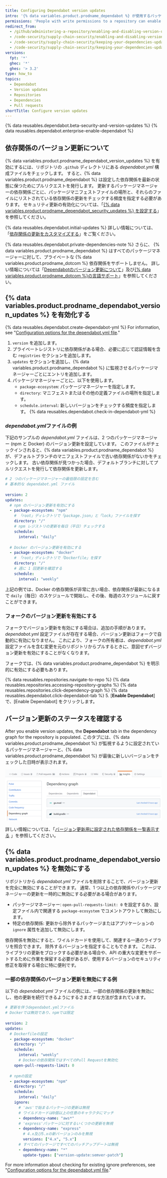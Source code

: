 ```yaml
---
title: Configuring Dependabot version updates
intro: '{% data variables.product.prodname_dependabot %} が使用するパッケージを自動的に更新するようにリポジトリを設定できます。'
permissions: 'People with write permissions to a repository can enable or disable {% data variables.product.prodname_dependabot_version_updates %} for the repository.'
redirect_from:
  - /github/administering-a-repository/enabling-and-disabling-version-updates
  - /code-security/supply-chain-security/enabling-and-disabling-version-updates
  - /code-security/supply-chain-security/keeping-your-dependencies-updated-automatically/enabling-and-disabling-version-updates
  - /code-security/supply-chain-security/keeping-your-dependencies-updated-automatically/enabling-and-disabling-dependabot-version-updates
versions:
  fpt: '*'
  ghec: '*'
  ghes: '> 3.2'
type: how_to
topics:
  - Dependabot
  - Version updates
  - Repositories
  - Dependencies
  - Pull requests
shortTitle: Configure version updates
---
```


<!--Marketing-LINK: From /features/security/software-supply-chain page "About version updates for dependencies".-->
{% data reusables.dependabot.beta-security-and-version-updates %}
{% data reusables.dependabot.enterprise-enable-dependabot %}

## 依存関係のバージョン更新について

{% data variables.product.prodname_dependabot_version_updates %} を有効にするには、リポジトリの `.github` ディレクトリにある *dependabot.yml* 構成ファイルをチェックします。 すると、{% data variables.product.prodname_dependabot %} は設定した依存関係を最新の状態に保つためにプルリクエストを発行します。 更新するパッケージマネージャーの依存関係ごとに、パッケージマニフェストファイルの場所と、それらのファイルにリストされている依存関係の更新をチェックする頻度を指定する必要があります。 セキュリティ更新の有効化については、「[{% data variables.product.prodname_dependabot_security_updates %} を設定する](/github/managing-security-vulnerabilities/configuring-dependabot-security-updates)」を参照してください。

{% data reusables.dependabot.initial-updates %} 詳しい情報については、「[依存関係の更新をカスタマイズする](/github/administering-a-repository/customizing-dependency-updates)」をご覧ください。

{% data reusables.dependabot.private-dependencies-note %} さらに、 {% data variables.product.prodname_dependabot %} はすべてのパッケージマネージャーに対して、プライべートな {% data variables.product.prodname_dotcom %} 依存関係をサポートしません。 詳しい情報については「[Dependabotのバージョン更新について](/github/administering-a-repository/about-dependabot-version-updates#supported-repositories-and-ecosystems)」及び[{% data variables.product.prodname_dotcom %}の言語サポート](/github/getting-started-with-github/github-language-support)」を参照してください。

## {% data variables.product.prodname_dependabot_version_updates %} を有効化する

{% data reusables.dependabot.create-dependabot-yml %} For information, see "[Configuration options for the dependabot.yml file](/github/administering-a-repository/configuration-options-for-dependency-updates)."
1. `version` を追加します。
1. プライベートレジストリに依存関係がある場合、必要に応じて認証情報を含む `registries` セクションを追加します。
1. `updates` セクションを追加し、{% data variables.product.prodname_dependabot %} に監視させるパッケージマネージャーごとにエントリを追加します。
1. パッケージマネージャーごとに、以下を使用します。
    - `package-ecosystem`: パッケージマネージャーを指定します。
    - `directory`: マニフェストまたはその他の定義ファイルの場所を指定します。
    - `schedule.interval`: 新しいバージョンをチェックする頻度を指定します。
{% data reusables.dependabot.check-in-dependabot-yml %}

### *dependabot.yml*ファイルの例

下記のサンプルの *dependabot.yml* ファイルは、2 つのパッケージマネージャー (npm と Docker) のバージョン更新を設定しています。 このファイルがチェックインされると、{% data variables.product.prodname_dependabot %} が、デフォルトブランチのマニフェストファイルで古い依存関係がないかをチェックします。 古い依存関係が見つかった場合、デフォルトブランチに対してプルリクエストを発行して依存関係を更新します。

```yaml
# 2 つのパッケージマネージャーの最低限の設定を含む
# 基本的な dependabot.yml ファイル

version: 2
updates:
  # npm のバージョン更新を有効にする
  - package-ecosystem: "npm"
    # 「root」ディレクトリで「package.json」と「lock」ファイルを探す
    directory: "/"
    # npm レジストリの更新を毎日（平日）チェックする
    schedule:
      interval: "daily"

  # Docker のバージョン更新を有効にする
  - package-ecosystem: "docker"
    # 「root」ディレクトリで「Dockerfile」を探す
    directory: "/"
    # 週に 1 回更新を確認する
    schedule:
      interval: "weekly"
```

上記の例では、Docker の依存関係が非常に古い場合、依存関係が最新になるまで `daily`（毎日）のスケジュールで開始し、その後、毎週のスケジュールに戻すことができます。

### フォークのバージョン更新を有効にする

フォークでバージョン更新を有効にする場合は、追加の手順があります。 *dependabot.yml* 設定ファイルが存在する場合、バージョン更新はフォークで自動的に有効になりません。 これにより、フォークの所有者は、*dependabot.yml* 設定ファイルを含む変更を元のリポジトリからプルするときに、意図せずバージョン更新を有効にすることがなくなります。

フォークでは、{% data variables.product.prodname_dependabot %} を明示的に有効にする必要もあります。

{% data reusables.repositories.navigate-to-repo %}
{% data reusables.repositories.accessing-repository-graphs %}
{% data reusables.repositories.click-dependency-graph %}
{% data reusables.dependabot.click-dependabot-tab %}
5. [**Enable Dependabot**] で、[Enable Dependabot] をクリックします。

## バージョン更新のステータスを確認する

After you enable version updates, the **Dependabot** tab in the dependency graph for the repository is populated. このタブには、{% data variables.product.prodname_dependabot %} が監視するように設定されているパッケージマネージャーと、{% data variables.product.prodname_dependabot %} が最後に新しいバージョンをチェックした日時が表示されます。

![[Repository Insights] タブ、[Dependency graph]、[Dependabot] タブ](/assets/images/help/dependabot/dependabot-tab-view.png)

詳しい情報については、「[バージョン更新用に設定された依存関係を一覧表示する](/github/administering-a-repository/listing-dependencies-configured-for-version-updates) 」を参照してください。

## {% data variables.product.prodname_dependabot_version_updates %} を無効にする

リポジトリから *dependabot.yml* ファイルを削除することで、バージョン更新を完全に無効にすることができます。 通常、1 つ以上の依存関係やパッケージマネージャーの更新を一時的に無効にする必要がある場合があります。

- パッケージマネージャー: `open-pull-requests-limit: 0` を設定するか、設定ファイル内で関連する `package-ecosystem` でコメントアウトして無効にします。
- 特定の依存関係: 更新から除外するパッケージまたはアプリケーションの `ignore` 属性を追加して無効にします。

依存関係を無効にすると、ワイルドカードを使用して、関連する一連のライブラリを照合できます。 除外するバージョンを指定することもできます。 これは、ライブラリの更新をブロックする必要がある場合や、API の重大な変更をサポートするために作業を保留する必要があるが、使用するバージョンのセキュリティ修正を取得する場合に特に便利です。

### 一部の依存関係のバージョン更新を無効にする例

以下の *dependabot.yml* ファイルの例には、一部の依存関係の更新を無効にし、他の更新を続行できるようにするさまざまな方法が含まれています。

```yaml
# 更新を伴うdependabot.ymlファイル
# Dockerでは無効であり、npmでは限定

version: 2
updates:
  # Dockerfileの設定
  - package-ecosystem: "docker"
    directory: "/"
    schedule:
      interval: "weekly"
      # Dockerの依存関係ではすべてのPull Requestを無効化
    open-pull-requests-limit: 0

  # npmの設定
  - package-ecosystem: "npm"
    directory: "/"
    schedule:
      interval: "daily"
    ignore:
      # 'aws'で始まるパッケージの更新は無視
      # ワイルドカードは0個以上の任意のキャラクタにマッチ
      - dependency-name: "aws*"
      # 'express'パッケージに対するいくつかの更新を無視
      - dependency-name: "express"
        # 4.x及び5.xの新バージョンのみを無視
        versions: ["4.x", "5.x"]
      # すべてのパッケージですべてのパッチアップデートは無視
      - dependency-name: "*"
        update-types: ["version-update:semver-patch"]
```

For more information about checking for existing ignore preferences, see "[Configuration options for the dependabot.yml file](/github/administering-a-repository/configuration-options-for-dependency-updates#ignore)."
